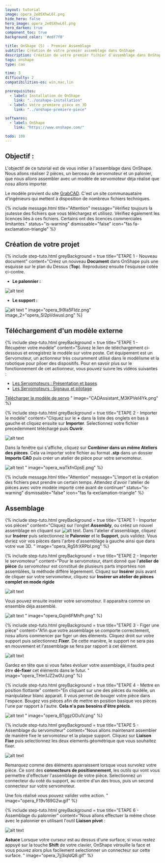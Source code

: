 ```yaml
---
layout: tutorial
image: opera_2e0SXhwL6l.png
hide_hero: false
hero_image: opera_2e0SXhwL6l.png
hero_darken: true
component_toc: true
background_color: '#edf7f0'

title: OnShape (5) - Premier Assemblage
subtitle: Création de votre premièr assemblage dans OnShape
description: Création de votre premièr fichier d'assemblage dans OnShape
tags: onshape
type: cao

time: 3
difficulty: 2
compatibilities-os: win,mac,lin

prerequisites:
  - label: Installation de OnShape
    link: "../onshape-installation"
  - label: Votre premiere pièce en 3D
    link: "../onshape-premiere-piece"

softwares: 
  - label: OnShape
    link: "https://www.onshape.com/"

todo: 100
---
```


## Objectif :

L'objectif de ce tutorial est de vous initier à l'assemblage dans OnShape. Nous allons réaliser 2 pièces, un berceau de servomoteur et un palonier, que nous allons assembler avec un modèle de servomoteur déja réalisé que nosu allons importer.

Le modèle provient du site [GrabCAD](https://grabcad.com/library). C'est un site communauataire d'ingénieurs qui mettent à disposition de nombreux fichiers techniques. 

{% include message.html title="Attention" message="Vérifiez toujours la jsutesse des fichiers que vous téléchargez et utilisez. Vérifiez également les licences liés à ces fichiers. Certains ont des licences commerciales limitantes."
status="is-warning" dismissable="false" icon="fas fa-exclamation-triangle" %}

## Création de votre projet

{% include step-tuto.html 
greyBackground = true
title="ETAPE 1 - Nouveau document"
content="Créez un nouveau **Document** dans OnShape puis une esquisse sur le plan du Dessus (**Top**). Reproduisez ensuite l'esquisse cotée ci-contre.

- **Le palonnier :** 

![alt text](opera_f59RUI0Vyd.png) 

- **Le support :**

![alt text](opera_6WpHNgYTnZ.png)
" 
image="opera_9i9la5FIdz.png"
image_2="opera_SI2pVdwusl.png" %}

## Téléchargement d'un modèle externe

{% include step-tuto.html 
greyBackground = true
title="ETAPE 1 - Récupérer votre modèle"
content="Suivez le lien de téléchargement ci-dessous et enregistrez le modèle sur votre poste. Cet équipement est un Servomoteur, un actionneur très couramment utilisé dans le modélisme et la robotique pour piloer des dispositifs. Pour en savoir plus sur le fonctionnement de cet actionneur, vous pouvez suivre les vidéos suivantes : 
- [Les Servomoteurs : Présentation et bases](https://youtu.be/igxxH9_NNl4)
- [Les Servomoteurs : Signaux et pilotage](https://youtu.be/WfrrK6lKP0U)

[Télécharger le modèle de servo](mg996R_v2.step)
" 
image="CADAssistant_M3KPVel4Yk.png" %}

{% include step-tuto.html 
greyBackground = true
title="ETAPE 2 - Importer le modèle"
content="Cliquez sur le **+** dans la liste des onglets en bas à gauche et cliquez ensuite sur **Importer**. Selectionnez votre fichier precedemment téléchargé puis **Ouvrir**.

![alt text](opera_z26sYcw9pG.png)

Dans la fenêtre qui s'affiche, cliquez sur **Combiner dans un même Ateliers des pièces**. Cela va importer votre fichier au format **.stp** dans un dossier **Imports CAO** puis créer un atelier de pièce pour votre servomoteur.

![alt text](opera_tNtS4GRNgc.png)
" 
image="opera_waTkfnGpsE.png" %}

{% include message.html title="Attention" message="L'import et la création des fichiers peut prendre un certain temps. Attendez d'avoir l'atelier de pièces avec votre modèle importé créé avant de continuer"
status="is-warning" dismissable="false" icon="fas fa-exclamation-triangle" %}

## Assemblage

{% include step-tuto.html 
greyBackground = true
title="ETAPE 1 - Importer vos pièces"
content="Cliquez sur l'onglet **Assembly**, ou créez un nouvel assemblage en cliquant sur ![alt text](opera_jACBG7LaQS.png). Dans l'atelier d'assemblage, cliquez sur **Insérer** puis selectionnez le **Palonnier** et le **Support**, puis validez. Vous dvriez voir vos pièces dans l'arbre d'assemblage à gauche ainsi que dans votre vue 3D.
" 
image="opera_Rg5frXRPbl.png" %}

{% include step-tuto.html 
greyBackground = true
title="ETAPE 2 - Importer le servomoteur"
content="Pour le servomoteur, étant donné que l'**atelier de pièce** du servomoteur est constitué de plusieurs parts importées non assemblées, la méthode différe légerement. Cliquez sur **Insérer** puis avant de cliquer sur votre servomoteur, cliquez sur **Insérer un atelier de pièces complet en mode rigide**

![alt text](opera_LLkzEI6y6p.png)

Vous pouvez ensuite insérer votre servomoteur. Il apparaitra comme un ensemble déja assemblé.

![alt text](opera_fPbqNmw62t.png)
" 
image="opera_Gqin6FMhPr.png" %}

{% include step-tuto.html 
greyBackground = true
title="ETAPE 3 - Figer une pièce"
content="Afin que votre assemblage se comporte correctement, nosu allons commencer par figer un des éléments. Cliquez droit sur votre support puis selectionnez **Fixer**. De cette manière, le support ne sera pas en mouvement et l'assemblage se fera par rapport à cet élément.

![alt text](opera_PNPE0cXwUA.png)

Gardez en tête que si vous faites évoluer votre assemblage, il faudra peut être **dé-fixer** cet éléments dans le futur. 
" 
image="opera_THm1JZ2w0U.png" %}

{% include step-tuto.html 
greyBackground = true
title="ETAPE 4 - Mettre en position flottante"
content="En cliquant sur une des pièces du modèle, un manipulateur blanc apparait. Il vous permet de bouger votre pièce dans l'espace. Bougez vos pièces afin de mettre en position basique vos pièces l'une par rapport à l'autre. **Cela n'a pas besoins d'être précis**.

![alt text](opera_pPL7t8a67t.gif)
" 
image="opera_BTggzODulV.png" %}

{% include step-tuto.html 
greyBackground = true
title="ETAPE 5 - Assemblage du servomoteur"
content="Nous allons maintenant assembler de manière fixe le servomoteur et la plaque support. Cliquez sur **Liaison Fixe** puis selectionnez les deux elements géométrique que vous souhaitez fixer.

![alt text](opera_C9R3hmaIGG.png)

Remarquez comme des éléments aparraissent lorsque vous survolez votre pièce. Ce sont des **connecteurs de positionnement**, les outils qui vont vous permettre d'effectuer l'assemblage de votre pièce. Selectionnez un connecteur du coté du support, au centre d'un des trous, puis un second connecteur sur votre servomoteur.

Une fois réalisé vous pouvez valider votre action.
"
image="opera_F19v169G2w.gif" %}

{% include step-tuto.html 
greyBackground = true
title="ETAPE 6 - Assemblage du palonnier"
content="Nous allons effectuer la même chose avec le palonnier en utilisant l'outil **Liaison pivot** :

![alt text](opera_mrbYLPEGLq.png)

**Astuce** Lorsque votre curseur est au dessus d'une surface, si vous restez appuyé sur la touche **Shift** de votre clavier, OnShape vérouille la face et vous pouvez alors plus facilement selectionner un connecteur sur cette surface.
" 
image="opera_7jj3iqldQ8.gif" %}
